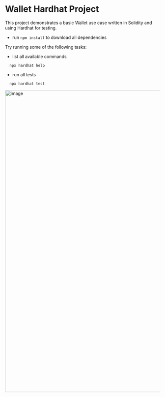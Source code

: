 # Wallet Hardhat Project

This project demonstrates a basic Wallet use case written in Solidity and using Hardhat for testing. 

- run `npm install` to download all dependencies

Try running some of the following tasks:

- list all available commands
```shell
  npx hardhat help
```

- run all tests
```shell
  npx hardhat test
```

<img width="982" alt="image" src="https://user-images.githubusercontent.com/14263913/182934973-d36408fa-a50d-405f-8501-1b29a7786f4e.png">
